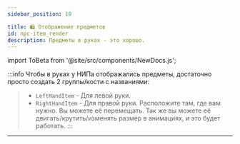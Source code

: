```yaml
---
sidebar_position: 10

title: 🛍️ Отображение предметов
id: npc-item_render
description: Предметы в руках - это хорошо.
---
```


import ToBeta from '@site/src/components/NewDocs.js';

<ToBeta url='welcome' />

:::info Чтобы в руках у НИПа отображались предметы, достаточно просто создать 2 группы/кости с названиями:
> - `LeftHandItem` - Для левой руки.
> - `RightHandItem` - Для правой руки.
Расположите там, где вам нужно. Вы можете её перемещать.
Так же вы можете её двигать/крутить/изменять размер в анимациях, и это будет работать.
:::

---

